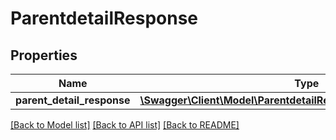 # ParentdetailResponse

## Properties
Name | Type | Description | Notes
------------ | ------------- | ------------- | -------------
**parent_detail_response** | [**\Swagger\Client\Model\ParentdetailResponseParentDetailResponse**](ParentdetailResponseParentDetailResponse.md) |  | [optional] 

[[Back to Model list]](../README.md#documentation-for-models) [[Back to API list]](../README.md#documentation-for-api-endpoints) [[Back to README]](../README.md)


